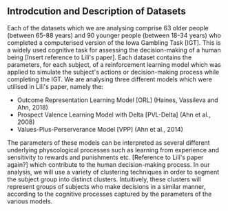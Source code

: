 ## Introdcution and Description of Datasets

Each of the datasets which we are analysing comprise 63 older people (between 65-88 years) and 90 younger people (between 18-34 years) who completed a computerised version of the Iowa Gambling Task [IGT]. This is a widely used cognitive task for assessing the decision-making of a human being [Insert reference to Lili's paper]. Each dataset contains the parameters, for each subject, of a reinforcement learning model which was applied to simulate the subject's actions or decision-making process while completing the IGT. We are analysing three different models which were utilised in Lili's paper, namely the:

- Outcome Representation Learning Model [ORL] (Haines, Vassileva and Ahn, 2018)
- Prospect Valence Learning Model with Delta [PVL-Delta] (Ahn et al., 2008)
- Values-Plus-Perserverance Model [VPP] (Ahn et al., 2014)

The parameters of these models can be interpreted as several different underlying physcological processes such as learning from experience and sensitivity to rewards and punishments etc. [Reference to Lili's paper again?] which contribute to the human decision-making process.  In our analysis, we will use a variety of clustering techniques in order to segment the subject group into distinct clusters. Intuitively, these clusters will represent groups of subjects who make decisions in a similar manner, according to the cognitive processes captured by the parameters of the various models.
